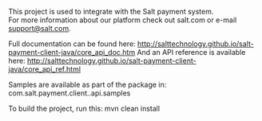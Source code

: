This project is used to integrate with the Salt payment system.  
For more information about our platform check out salt.com or e-mail support@salt.com.

Full documentation can be found here:
http://salttechnology.github.io/salt-payment-client-java/core_api_doc.htm
And an API reference is available here:
http://salttechnology.github.io/salt-payment-client-java/core_api_ref.html

Samples are available as part of the package in:
com.salt.payment.client.<product>.api.samples

To build the project, run this:
mvn clean install